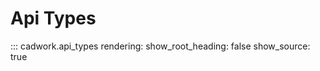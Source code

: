 # Api Types

::: cadwork.api_types
    rendering:
        show_root_heading: false
        show_source: true
